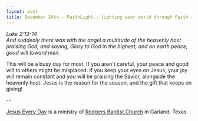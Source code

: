 ```yaml
---
layout: post
title: December 24th - FaithLight...lighting your world through Faith in
---
```


_Luke 2:13-14  
And suddenly there was with the angel a multitude of the heavenly
host praising God, and saying, Glory to God in the highest, and on
earth peace, good will toward men._

This will be a busy day for most. If you aren't careful, your peace
and good will to others might be misplaced. If you keep your eyes on
Jesus, your joy will remain constant and you will be praising the
Savior, alongside the heavenly host. Jesus is the reason for the
season, and the gift that keeps on giving!

 --

<a href=http://jesuseveryday.net>Jesus Every Day</a> is a ministry of <a href=http://rodgersbaptist.net>Rodgers Baptist Church</a> in Garland, Texas.
